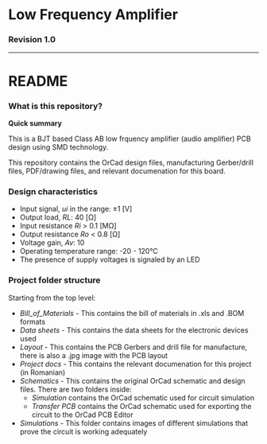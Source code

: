 # Low Frequency Amplifier
### Revision 1.0

---
# README

### What is this repository?

**Quick summary**

This is a BJT based Class AB low frquency amplifier (audio amplifier) PCB design using SMD technology.

This repository contains the OrCad design files, manufacturing Gerber/drill files, PDF/drawing files, and relevant documenation for this board.

### Design characteristics

+ Input signal, *ui* in the range: ±1 [V]
+ Output load, *RL*: 40 [Ω]
+ Input resistance *Ri* > 0.1 [MΩ]
+ Output resistance *Ro* < 0.8 [Ω]
+ Voltage gain, *Av*: 10
+ Operating temperature range: -20 - 120°C
+ The presence of supply voltages is signaled by an LED

### Project folder structure

Starting from the top level:
+ *Bill_of_Materials*  - This contains the bill of materials in .xls and .BOM formats
+ *Data sheets* - This contains the data sheets for the electronic devices used
+ *Layout* - This contains the PCB Gerbers and drill file for manufacture, there is also a .jpg image with the PCB layout
+ *Project docs* - This contains the relevant documenation for this project (in Romanian)
+ *Schematics* - This contains the original OrCad schematic and design files. There are two folders inside: 
    - *Simulation* contains the OrCad schematic used for circuit simulation
    - *Transfer PCB* contains the OrCad schematic used for exporting the circuit to the OrCad PCB Editor
+ *Simulations* - This folder contains images of different simulations that prove the circuit is working adequately
